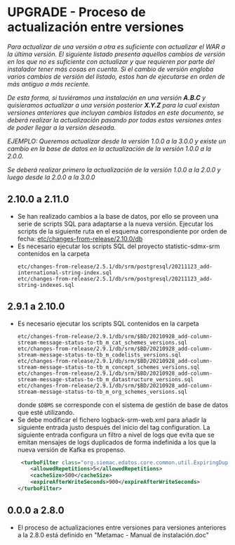 # UPGRADE - Proceso de actualización entre versiones

*Para actualizar de una versión a otra es suficiente con actualizar el WAR a la última versión. El siguiente listado presenta aquellos cambios de versión en los que no es suficiente con actualizar y que requieren por parte del instalador tener más cosas en cuenta. Si el cambio de versión engloba varios cambios de versión del listado, estos han de ejecutarse en orden de más antiguo a más reciente.*

*De esta forma, si tuviéramos una instalación en una versión **A.B.C** y quisieramos actualizar a una versión posterior **X.Y.Z** para la cual existan versiones anteriores que incluyan cambios listados en este documento, se deberá realizar la actualización pasando por todas estas versiones antes de poder llegar a la versión deseada.*

*EJEMPLO: Queremos actualizar desde la versión 1.0.0 a la 3.0.0 y existe un cambio en la base de datos en la actualización de la versión 1.0.0 a la 2.0.0.*

*Se deberá realizar primero la actualización de la versión 1.0.0 a la 2.0.0 y luego desde la 2.0.0 a la 3.0.0*

## 2.10.0 a 2.11.0

* Se han realizado cambios a la base de datos, por ello se proveen una serie de scripts SQL para adaptarse a la nueva versión. Ejecutar los scripts de la siguiente ruta en el esquema correspondiente por orden de fecha: [etc/changes-from-release/2.10.0/db](etc/changes-from-release/2.10.0/db)
* Es necesario ejecutar los scripts SQL del proyecto statistic-sdmx-srm contenidos en la carpeta
  ```shell
  etc/changes-from-release/2.5.1/db/srm/postgresql/20211123_add-international-string-index.sql
  etc/changes-from-release/2.5.1/db/srm/postgresql/20211123_add-string-indexes.sql
  ```

## 2.9.1 a 2.10.0

* Es necesario ejecutar los scripts SQL contenidos en la carpeta
  ```shell
  etc/changes-from-release/2.9.1/db/srm/$BD/20210928_add-column-stream-message-status-to-tb_m_cat_schemes_versions.sql
  etc/changes-from-release/2.9.1/db/srm/$BD/20210928_add-column-stream-message-status-to-tb_m_codelists_versions.sql
  etc/changes-from-release/2.9.1/db/srm/$BD/20210928_add-column-stream-message-status-to-tb_m_concept_schemes_versions.sql
  etc/changes-from-release/2.9.1/db/srm/$BD/20210928_add-column-stream-message-status-to-tb_m_datastructure_versions.sql
  etc/changes-from-release/2.9.1/db/srm/$BD/20210928_add-column-stream-message-status-to-tb_m_org_schemes_versions.sql
  ```
  donde `$DBMS` se corresponde con el sistema de gestión de base de datos que esté utilizando.
* Se debe modificar el fichero logback-srm-web.xml para añadir la siguiente entrada justo después del
  inicio del tag configuration. La siguiente entrada configura un filtro a nivel de logs que evita que se emitan
  mensajes de logs duplicados de forma indefinida a los que la nueva versión de Kafka es propenso.
  ```xml
   <turboFilter class="org.siemac.edatos.core.common.util.ExpiringDuplicateMessageFilter">
      <allowedRepetitions>5</allowedRepetitions>
      <cacheSize>500</cacheSize>
      <expireAfterWriteSeconds>900</expireAfterWriteSeconds>
  </turboFilter>
  ```

## 0.0.0 a 2.8.0
* El proceso de actualizaciones entre versiones para versiones anteriores a la 2.8.0 está definido en "Metamac - Manual de instalación.doc"